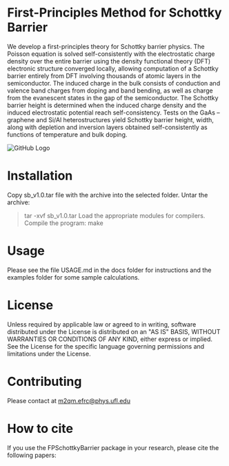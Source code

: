 # First-Principles Method for Schottky Barrier

We develop a first-principles theory for Schottky barrier physics. The Poisson equation is solved self-consistently with the electrostatic charge density over the entire barrier using the density functional theory (DFT) electronic structure converged locally, allowing computation of a Schottky barrier entirely from DFT involving thousands of atomic layers in the semiconductor. The induced charge in the bulk consists of conduction and valence band charges from doping and band bending, as well as charge from the evanescent states in the gap of the semiconductor. The Schottky barrier height is determined when the induced charge density and the induced electrostatic potential reach self-consistency. Tests on the GaAs – graphene and Si/Al heterostructures yield Schottky barrier height, width, along with depletion and inversion layers obtained self-consistently as functions of temperature and bulk doping.

![GitHub Logo](https://github.com/Dmitry-Skachkov/SchottkyBarrier/blob/main/Docs/logo.jpg)


# Installation

Copy sb_v1.0.tar file with the archive into the selected folder. Untar the archive:
> tar -xvf sb_v1.0.tar
Load the appropriate modules for compilers. Compile the program:
> make

# Usage

Please see the file USAGE.md in the docs folder for instructions and the examples folder for some sample calculations.

# License

Unless required by applicable law or agreed to in writing, software distributed under the License is distributed on an "AS IS" BASIS, WITHOUT WARRANTIES OR CONDITIONS OF ANY KIND, either express or implied. See the License for the specific language governing permissions and limitations under the License.

# Contributing

Please contact at m2qm.efrc@phys.ufl.edu

# How to cite

If you use the FPSchottkyBarrier package in your research, please cite the following papers:


